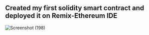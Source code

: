 ## Created my first solidity smart contract and deployed it on Remix-Ethereum IDE

![Screenshot (198)](https://user-images.githubusercontent.com/54937640/147879887-02739f4d-4bc6-4add-98c6-cc305107f4aa.png)


